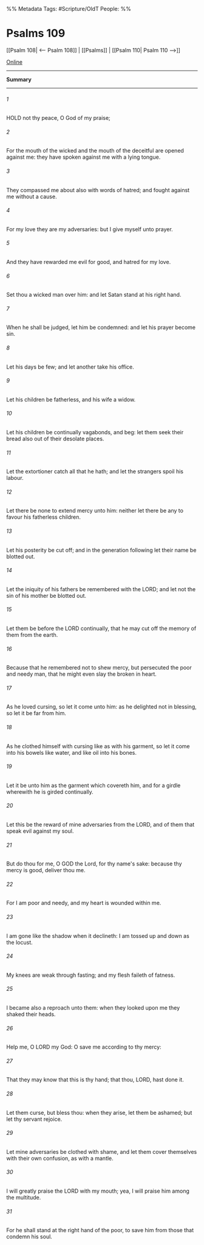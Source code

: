 

%% Metadata
Tags: #Scripture/OldT
People: 
%%
# Psalms 109
[[Psalm 108| <-- Psalm 108]] | [[Psalms]] | [[Psalm 110| Psalm 110 -->]]

[Online](https://churchofjesuschrist.org/study/scriptures/ot/ps/109?lang=eng)

---
__Summary__



---

###### 1
HOLD not thy peace, O God of my praise;
###### 2
For the mouth of the wicked and the mouth of the deceitful are opened against me: they have spoken against me with a lying tongue.
###### 3
They compassed me about also with words of hatred; and fought against me without a cause.
###### 4
For my love they are my adversaries: but I give myself unto prayer.
###### 5
And they have rewarded me evil for good, and hatred for my love.
###### 6
Set thou a wicked man over him: and let Satan stand at his right hand.
###### 7
When he shall be judged, let him be condemned: and let his prayer become sin.
###### 8
Let his days be few; and let another take his office.
###### 9
Let his children be fatherless, and his wife a widow.
###### 10
Let his children be continually vagabonds, and beg: let them seek their bread also out of their desolate places.
###### 11
Let the extortioner catch all that he hath; and let the strangers spoil his labour.
###### 12
Let there be none to extend mercy unto him: neither let there be any to favour his fatherless children.
###### 13
Let his posterity be cut off; and in the generation following let their name be blotted out.
###### 14
Let the iniquity of his fathers be remembered with the LORD; and let not the sin of his mother be blotted out.
###### 15
Let them be before the LORD continually, that he may cut off the memory of them from the earth.
###### 16
Because that he remembered not to shew mercy, but persecuted the poor and needy man, that he might even slay the broken in heart.
###### 17
As he loved cursing, so let it come unto him: as he delighted not in blessing, so let it be far from him.
###### 18
As he clothed himself with cursing like as with his garment, so let it come into his bowels like water, and like oil into his bones.
###### 19
Let it be unto him as the garment which covereth him, and for a girdle wherewith he is girded continually.
###### 20
Let this be the reward of mine adversaries from the LORD, and of them that speak evil against my soul.
###### 21
But do thou for me, O GOD the Lord, for thy name's sake: because thy mercy is good, deliver thou me.
###### 22
For I am poor and needy, and my heart is wounded within me.
###### 23
I am gone like the shadow when it declineth: I am tossed up and down as the locust.
###### 24
My knees are weak through fasting; and my flesh faileth of fatness.
###### 25
I became also a reproach unto them: when they looked upon me they shaked their heads.
###### 26
Help me, O LORD my God: O save me according to thy mercy:
###### 27
That they may know that this is thy hand; that thou, LORD, hast done it.
###### 28
Let them curse, but bless thou: when they arise, let them be ashamed; but let thy servant rejoice.
###### 29
Let mine adversaries be clothed with shame, and let them cover themselves with their own confusion, as with a mantle.
###### 30
I will greatly praise the LORD with my mouth; yea, I will praise him among the multitude.
###### 31
For he shall stand at the right hand of the poor, to save him from those that condemn his soul.



